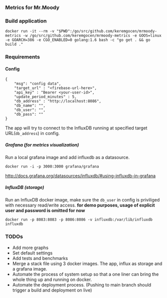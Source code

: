 ### Metrics for Mr.Moody

### Build application

```
docker run -it --rm -v "$PWD":/go/src/github.com/keremgocen/mrmoody-metrics -w /go/src/github.com/keremgocen/mrmoody-metrics -e GOOS=linux -e GOARCH=386 -e CGO_ENABLED=0 golang:1.6 bash -c "go get . && go build ."
```

### Requirements

#### Config

```
{
    "msg": "config data",
    "target_url" : "<firebase-url-here>",
    "api_key" : "Bearer <your-user-id>",
    "update_period_minutes" : 5,
    "db_address" : "http://localhost:8086",
    "db_name": "",
    "db_user": "",
    "db_pass": ""
}
```

The app will try to connect to the InfluxDB running at specified target URL(`db_address`) in config.

##### Grafana (for metrics visualization)

Run a local grafana image and add influxdb as a datasource.

`docker run -i -p 3000:3000 grafana/grafana`

http://docs.grafana.org/datasources/influxdb/#using-influxdb-in-grafana

##### InfluxDB (storage)

Run an InfluxDB docker image, make sure the `db_user` in config is priviliged with necessary read/write access.
**for demo purposes, usage of explicit user and password is omitted for now**

`docker run -p 8083:8083 -p 8086:8086
      -v influxdb:/var/lib/influxdb
      influxdb`

### TODOs
- Add more graphs
- Set default settings
- Add tests and benchmarks
- Merge a stack file using 3 docker images. The app, influx as storage and a grafana image.
- Automate the process of system setup so that a one liner can bring the whole thing up and running on docker.
- Automate the deployment process. (Pushing to main branch should trigger a build and deployment on live)
